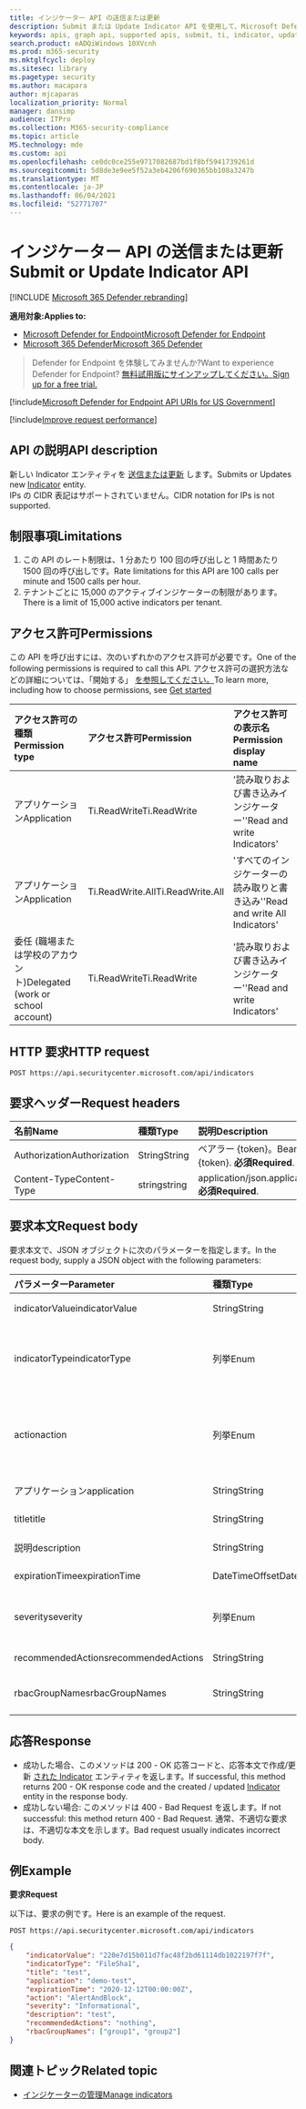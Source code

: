 ```yaml
---
title: インジケーター API の送信または更新
description: Submit または Update Indicator API を使用して、Microsoft Defender for Endpoint の新しい Indicator エンティティを送信または更新する方法について説明します。
keywords: apis, graph api, supported apis, submit, ti, indicator, update
search.product: eADQiWindows 10XVcnh
ms.prod: m365-security
ms.mktglfcycl: deploy
ms.sitesec: library
ms.pagetype: security
ms.author: macapara
author: mjcaparas
localization_priority: Normal
manager: dansimp
audience: ITPro
ms.collection: M365-security-compliance
ms.topic: article
MS.technology: mde
ms.custom: api
ms.openlocfilehash: ce0dc0ce255e9717082687bd1f8bf5941739261d
ms.sourcegitcommit: 5d8de3e9ee5f52a3eb4206f690365bb108a3247b
ms.translationtype: MT
ms.contentlocale: ja-JP
ms.lasthandoff: 06/04/2021
ms.locfileid: "52771707"
---
```

# <a name="submit-or-update-indicator-api"></a><span data-ttu-id="13a23-104">インジケーター API の送信または更新</span><span class="sxs-lookup"><span data-stu-id="13a23-104">Submit or Update Indicator API</span></span>

[!INCLUDE [Microsoft 365 Defender rebranding](../../includes/microsoft-defender.md)]

<span data-ttu-id="13a23-105">**適用対象:**</span><span class="sxs-lookup"><span data-stu-id="13a23-105">**Applies to:**</span></span>
- [<span data-ttu-id="13a23-106">Microsoft Defender for Endpoint</span><span class="sxs-lookup"><span data-stu-id="13a23-106">Microsoft Defender for Endpoint</span></span>](https://go.microsoft.com/fwlink/p/?linkid=2154037)
- [<span data-ttu-id="13a23-107">Microsoft 365 Defender</span><span class="sxs-lookup"><span data-stu-id="13a23-107">Microsoft 365 Defender</span></span>](https://go.microsoft.com/fwlink/?linkid=2118804)

> <span data-ttu-id="13a23-108">Defender for Endpoint を体験してみませんか?</span><span class="sxs-lookup"><span data-stu-id="13a23-108">Want to experience Defender for Endpoint?</span></span> [<span data-ttu-id="13a23-109">無料試用版にサインアップしてください。</span><span class="sxs-lookup"><span data-stu-id="13a23-109">Sign up for a free trial.</span></span>](https://www.microsoft.com/microsoft-365/windows/microsoft-defender-atp?ocid=docs-wdatp-exposedapis-abovefoldlink) 


[!include[Microsoft Defender for Endpoint API URIs for US Government](../../includes/microsoft-defender-api-usgov.md)]

[!include[Improve request performance](../../includes/improve-request-performance.md)]

## <a name="api-description"></a><span data-ttu-id="13a23-110">API の説明</span><span class="sxs-lookup"><span data-stu-id="13a23-110">API description</span></span>
<span data-ttu-id="13a23-111">新しい Indicator エンティティを [送信または更新](ti-indicator.md) します。</span><span class="sxs-lookup"><span data-stu-id="13a23-111">Submits or Updates new [Indicator](ti-indicator.md) entity.</span></span>
<br><span data-ttu-id="13a23-112">IPs の CIDR 表記はサポートされていません。</span><span class="sxs-lookup"><span data-stu-id="13a23-112">CIDR notation for IPs is not supported.</span></span>

## <a name="limitations"></a><span data-ttu-id="13a23-113">制限事項</span><span class="sxs-lookup"><span data-stu-id="13a23-113">Limitations</span></span>
1. <span data-ttu-id="13a23-114">この API のレート制限は、1 分あたり 100 回の呼び出しと 1 時間あたり 1500 回の呼び出しです。</span><span class="sxs-lookup"><span data-stu-id="13a23-114">Rate limitations for this API are 100 calls per minute and 1500 calls per hour.</span></span>
2. <span data-ttu-id="13a23-115">テナントごとに 15,000 のアクティブインジケーターの制限があります。</span><span class="sxs-lookup"><span data-stu-id="13a23-115">There is a limit of 15,000 active indicators per tenant.</span></span> 


## <a name="permissions"></a><span data-ttu-id="13a23-116">アクセス許可</span><span class="sxs-lookup"><span data-stu-id="13a23-116">Permissions</span></span>
<span data-ttu-id="13a23-117">この API を呼び出すには、次のいずれかのアクセス許可が必要です。</span><span class="sxs-lookup"><span data-stu-id="13a23-117">One of the following permissions is required to call this API.</span></span> <span data-ttu-id="13a23-118">アクセス許可の選択方法などの詳細については、「開始する」 [を参照してください。](apis-intro.md)</span><span class="sxs-lookup"><span data-stu-id="13a23-118">To learn more, including how to choose permissions, see [Get started](apis-intro.md)</span></span>

<span data-ttu-id="13a23-119">アクセス許可の種類</span><span class="sxs-lookup"><span data-stu-id="13a23-119">Permission type</span></span> |   <span data-ttu-id="13a23-120">アクセス許可</span><span class="sxs-lookup"><span data-stu-id="13a23-120">Permission</span></span>  |   <span data-ttu-id="13a23-121">アクセス許可の表示名</span><span class="sxs-lookup"><span data-stu-id="13a23-121">Permission display name</span></span>
:---|:---|:---
<span data-ttu-id="13a23-122">アプリケーション</span><span class="sxs-lookup"><span data-stu-id="13a23-122">Application</span></span> |   <span data-ttu-id="13a23-123">Ti.ReadWrite</span><span class="sxs-lookup"><span data-stu-id="13a23-123">Ti.ReadWrite</span></span> |  <span data-ttu-id="13a23-124">'読み取りおよび書き込みインジケーター'</span><span class="sxs-lookup"><span data-stu-id="13a23-124">'Read and write Indicators'</span></span>
<span data-ttu-id="13a23-125">アプリケーション</span><span class="sxs-lookup"><span data-stu-id="13a23-125">Application</span></span> |   <span data-ttu-id="13a23-126">Ti.ReadWrite.All</span><span class="sxs-lookup"><span data-stu-id="13a23-126">Ti.ReadWrite.All</span></span> |  <span data-ttu-id="13a23-127">'すべてのインジケーターの読み取りと書き込み'</span><span class="sxs-lookup"><span data-stu-id="13a23-127">'Read and write All Indicators'</span></span>
<span data-ttu-id="13a23-128">委任 (職場または学校のアカウント)</span><span class="sxs-lookup"><span data-stu-id="13a23-128">Delegated (work or school account)</span></span> |    <span data-ttu-id="13a23-129">Ti.ReadWrite</span><span class="sxs-lookup"><span data-stu-id="13a23-129">Ti.ReadWrite</span></span> |  <span data-ttu-id="13a23-130">'読み取りおよび書き込みインジケーター'</span><span class="sxs-lookup"><span data-stu-id="13a23-130">'Read and write Indicators'</span></span>


## <a name="http-request"></a><span data-ttu-id="13a23-131">HTTP 要求</span><span class="sxs-lookup"><span data-stu-id="13a23-131">HTTP request</span></span>
```
POST https://api.securitycenter.microsoft.com/api/indicators
```

## <a name="request-headers"></a><span data-ttu-id="13a23-132">要求ヘッダー</span><span class="sxs-lookup"><span data-stu-id="13a23-132">Request headers</span></span>

<span data-ttu-id="13a23-133">名前</span><span class="sxs-lookup"><span data-stu-id="13a23-133">Name</span></span> | <span data-ttu-id="13a23-134">種類</span><span class="sxs-lookup"><span data-stu-id="13a23-134">Type</span></span> | <span data-ttu-id="13a23-135">説明</span><span class="sxs-lookup"><span data-stu-id="13a23-135">Description</span></span>
:---|:---|:---
<span data-ttu-id="13a23-136">Authorization</span><span class="sxs-lookup"><span data-stu-id="13a23-136">Authorization</span></span> | <span data-ttu-id="13a23-137">String</span><span class="sxs-lookup"><span data-stu-id="13a23-137">String</span></span> | <span data-ttu-id="13a23-138">ベアラー {token}。</span><span class="sxs-lookup"><span data-stu-id="13a23-138">Bearer {token}.</span></span> <span data-ttu-id="13a23-139">**必須**</span><span class="sxs-lookup"><span data-stu-id="13a23-139">**Required**.</span></span>
<span data-ttu-id="13a23-140">Content-Type</span><span class="sxs-lookup"><span data-stu-id="13a23-140">Content-Type</span></span> | <span data-ttu-id="13a23-141">string</span><span class="sxs-lookup"><span data-stu-id="13a23-141">string</span></span> | <span data-ttu-id="13a23-142">application/json.</span><span class="sxs-lookup"><span data-stu-id="13a23-142">application/json.</span></span> <span data-ttu-id="13a23-143">**必須**</span><span class="sxs-lookup"><span data-stu-id="13a23-143">**Required**.</span></span>

## <a name="request-body"></a><span data-ttu-id="13a23-144">要求本文</span><span class="sxs-lookup"><span data-stu-id="13a23-144">Request body</span></span>
<span data-ttu-id="13a23-145">要求本文で、JSON オブジェクトに次のパラメーターを指定します。</span><span class="sxs-lookup"><span data-stu-id="13a23-145">In the request body, supply a JSON object with the following parameters:</span></span>

<span data-ttu-id="13a23-146">パラメーター</span><span class="sxs-lookup"><span data-stu-id="13a23-146">Parameter</span></span> | <span data-ttu-id="13a23-147">種類</span><span class="sxs-lookup"><span data-stu-id="13a23-147">Type</span></span>    | <span data-ttu-id="13a23-148">説明</span><span class="sxs-lookup"><span data-stu-id="13a23-148">Description</span></span>
:---|:---|:---
<span data-ttu-id="13a23-149">indicatorValue</span><span class="sxs-lookup"><span data-stu-id="13a23-149">indicatorValue</span></span> | <span data-ttu-id="13a23-150">String</span><span class="sxs-lookup"><span data-stu-id="13a23-150">String</span></span> | <span data-ttu-id="13a23-151">Indicator エンティティ [の](ti-indicator.md) ID。</span><span class="sxs-lookup"><span data-stu-id="13a23-151">Identity of the [Indicator](ti-indicator.md) entity.</span></span> <span data-ttu-id="13a23-152">**必須**</span><span class="sxs-lookup"><span data-stu-id="13a23-152">**Required**</span></span>
<span data-ttu-id="13a23-153">indicatorType</span><span class="sxs-lookup"><span data-stu-id="13a23-153">indicatorType</span></span> | <span data-ttu-id="13a23-154">列挙</span><span class="sxs-lookup"><span data-stu-id="13a23-154">Enum</span></span> | <span data-ttu-id="13a23-155">インジケーターの種類。</span><span class="sxs-lookup"><span data-stu-id="13a23-155">Type of the indicator.</span></span> <span data-ttu-id="13a23-156">指定できる値は、"FileSha1"、"FileSha256"、"IpAddress"、"DomainName" および "Url" です。</span><span class="sxs-lookup"><span data-stu-id="13a23-156">Possible values are: "FileSha1", "FileSha256", "IpAddress", "DomainName" and "Url".</span></span> <span data-ttu-id="13a23-157">**必須**</span><span class="sxs-lookup"><span data-stu-id="13a23-157">**Required**</span></span>
<span data-ttu-id="13a23-158">action</span><span class="sxs-lookup"><span data-stu-id="13a23-158">action</span></span> | <span data-ttu-id="13a23-159">列挙</span><span class="sxs-lookup"><span data-stu-id="13a23-159">Enum</span></span> | <span data-ttu-id="13a23-160">インジケーターが組織内で検出される場合に実行されるアクション。</span><span class="sxs-lookup"><span data-stu-id="13a23-160">The action that will be taken if the indicator will be discovered in the organization.</span></span> <span data-ttu-id="13a23-161">指定できる値は、"Alert"、"AlertAndBlock"、"Allowed" です。</span><span class="sxs-lookup"><span data-stu-id="13a23-161">Possible values are: "Alert", "AlertAndBlock", and "Allowed".</span></span> <span data-ttu-id="13a23-162">**必須**</span><span class="sxs-lookup"><span data-stu-id="13a23-162">**Required**</span></span>
<span data-ttu-id="13a23-163">アプリケーション</span><span class="sxs-lookup"><span data-stu-id="13a23-163">application</span></span> | <span data-ttu-id="13a23-164">String</span><span class="sxs-lookup"><span data-stu-id="13a23-164">String</span></span> | <span data-ttu-id="13a23-165">インジケーターに関連付けられているアプリケーション。</span><span class="sxs-lookup"><span data-stu-id="13a23-165">The application associated with the indicator.</span></span> <span data-ttu-id="13a23-166">**Optional**</span><span class="sxs-lookup"><span data-stu-id="13a23-166">**Optional**</span></span>
<span data-ttu-id="13a23-167">title</span><span class="sxs-lookup"><span data-stu-id="13a23-167">title</span></span> | <span data-ttu-id="13a23-168">String</span><span class="sxs-lookup"><span data-stu-id="13a23-168">String</span></span> | <span data-ttu-id="13a23-169">インジケーターアラートのタイトル。</span><span class="sxs-lookup"><span data-stu-id="13a23-169">Indicator alert title.</span></span> <span data-ttu-id="13a23-170">**必須**</span><span class="sxs-lookup"><span data-stu-id="13a23-170">**Required**</span></span>
<span data-ttu-id="13a23-171">説明</span><span class="sxs-lookup"><span data-stu-id="13a23-171">description</span></span> | <span data-ttu-id="13a23-172">String</span><span class="sxs-lookup"><span data-stu-id="13a23-172">String</span></span> | <span data-ttu-id="13a23-173">インジケーターの説明。</span><span class="sxs-lookup"><span data-stu-id="13a23-173">Description of the indicator.</span></span> <span data-ttu-id="13a23-174">**必須**</span><span class="sxs-lookup"><span data-stu-id="13a23-174">**Required**</span></span>
<span data-ttu-id="13a23-175">expirationTime</span><span class="sxs-lookup"><span data-stu-id="13a23-175">expirationTime</span></span> | <span data-ttu-id="13a23-176">DateTimeOffset</span><span class="sxs-lookup"><span data-stu-id="13a23-176">DateTimeOffset</span></span> | <span data-ttu-id="13a23-177">インジケーターの有効期限。</span><span class="sxs-lookup"><span data-stu-id="13a23-177">The expiration time of the indicator.</span></span> <span data-ttu-id="13a23-178">**Optional**</span><span class="sxs-lookup"><span data-stu-id="13a23-178">**Optional**</span></span>
<span data-ttu-id="13a23-179">severity</span><span class="sxs-lookup"><span data-stu-id="13a23-179">severity</span></span> | <span data-ttu-id="13a23-180">列挙</span><span class="sxs-lookup"><span data-stu-id="13a23-180">Enum</span></span> | <span data-ttu-id="13a23-181">インジケーターの重大度。</span><span class="sxs-lookup"><span data-stu-id="13a23-181">The severity of the indicator.</span></span> <span data-ttu-id="13a23-182">指定できる値は、"Informational"、"Low"、"Medium"、"High" です。</span><span class="sxs-lookup"><span data-stu-id="13a23-182">possible values are: "Informational", "Low", "Medium" and "High".</span></span> <span data-ttu-id="13a23-183">**Optional**</span><span class="sxs-lookup"><span data-stu-id="13a23-183">**Optional**</span></span>
<span data-ttu-id="13a23-184">recommendedActions</span><span class="sxs-lookup"><span data-stu-id="13a23-184">recommendedActions</span></span> | <span data-ttu-id="13a23-185">String</span><span class="sxs-lookup"><span data-stu-id="13a23-185">String</span></span> | <span data-ttu-id="13a23-186">TI インジケーターアラート推奨アクション。</span><span class="sxs-lookup"><span data-stu-id="13a23-186">TI indicator alert recommended actions.</span></span> <span data-ttu-id="13a23-187">**Optional**</span><span class="sxs-lookup"><span data-stu-id="13a23-187">**Optional**</span></span>
<span data-ttu-id="13a23-188">rbacGroupNames</span><span class="sxs-lookup"><span data-stu-id="13a23-188">rbacGroupNames</span></span> | <span data-ttu-id="13a23-189">String</span><span class="sxs-lookup"><span data-stu-id="13a23-189">String</span></span> | <span data-ttu-id="13a23-190">インジケーターが適用される RBAC グループ名のコンマ区切りのリスト。</span><span class="sxs-lookup"><span data-stu-id="13a23-190">Comma-separated list of RBAC group names the indicator would be applied to.</span></span> <span data-ttu-id="13a23-191">**Optional**</span><span class="sxs-lookup"><span data-stu-id="13a23-191">**Optional**</span></span>


## <a name="response"></a><span data-ttu-id="13a23-192">応答</span><span class="sxs-lookup"><span data-stu-id="13a23-192">Response</span></span>
- <span data-ttu-id="13a23-193">成功した場合、このメソッドは 200 - OK 応答コードと、応答本文で作成/更新 [された Indicator](ti-indicator.md) エンティティを返します。</span><span class="sxs-lookup"><span data-stu-id="13a23-193">If successful, this method returns 200 - OK response code and the created / updated [Indicator](ti-indicator.md) entity in the response body.</span></span>
- <span data-ttu-id="13a23-194">成功しない場合: このメソッドは 400 - Bad Request を返します。</span><span class="sxs-lookup"><span data-stu-id="13a23-194">If not successful: this method return 400 - Bad Request.</span></span> <span data-ttu-id="13a23-195">通常、不適切な要求は、不適切な本文を示します。</span><span class="sxs-lookup"><span data-stu-id="13a23-195">Bad request usually indicates incorrect body.</span></span>

## <a name="example"></a><span data-ttu-id="13a23-196">例</span><span class="sxs-lookup"><span data-stu-id="13a23-196">Example</span></span>

<span data-ttu-id="13a23-197">**要求**</span><span class="sxs-lookup"><span data-stu-id="13a23-197">**Request**</span></span>

<span data-ttu-id="13a23-198">以下は、要求の例です。</span><span class="sxs-lookup"><span data-stu-id="13a23-198">Here is an example of the request.</span></span>

```http
POST https://api.securitycenter.microsoft.com/api/indicators
```

```json
{
    "indicatorValue": "220e7d15b011d7fac48f2bd61114db1022197f7f",
    "indicatorType": "FileSha1",
    "title": "test",
    "application": "demo-test",
    "expirationTime": "2020-12-12T00:00:00Z",
    "action": "AlertAndBlock",
    "severity": "Informational",
    "description": "test",
    "recommendedActions": "nothing",
    "rbacGroupNames": ["group1", "group2"]
}
```

## <a name="related-topic"></a><span data-ttu-id="13a23-199">関連トピック</span><span class="sxs-lookup"><span data-stu-id="13a23-199">Related topic</span></span>
- [<span data-ttu-id="13a23-200">インジケーターの管理</span><span class="sxs-lookup"><span data-stu-id="13a23-200">Manage indicators</span></span>](manage-indicators.md)
